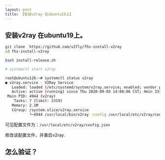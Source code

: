 ```yaml
---
layout: post
title: 【安装v2ray 在ubuntu19上】
---
```



## 安装v2ray 在ubuntu19上。
```bash
git clone  https://github.com/v2fly/fhs-install-v2ray
cd fhs-install-v2ray

bash install-release.sh

# systemctl start v2ray

root@ubuntu126:~# systemctl status v2ray
● v2ray.service - V2Ray Service
   Loaded: loaded (/etc/systemd/system/v2ray.service; enabled; vendor preset: enabled)
   Active: active (running) since Thu 2020-09-03 14:08:06 CST; 4min 33s ago
 Main PID: 4944 (v2ray)
    Tasks: 7 (limit: 2319)
   Memory: 2.1M
   CGroup: /system.slice/v2ray.service
           └─4944 /usr/local/bin/v2ray -config /usr/local/etc/v2ray/config.json

```

可见配置文件为：`/usr/local/etc/v2ray/config.json`

修改该配置文件，并重启v2ray.


## 怎么验证？
